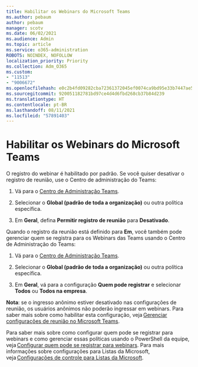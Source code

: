 ```yaml
---
title: Habilitar os Webinars do Microsoft Teams
ms.author: pebaum
author: pebaum
manager: scotv
ms.date: 06/02/2021
ms.audience: Admin
ms.topic: article
ms.service: o365-administration
ROBOTS: NOINDEX, NOFOLLOW
localization_priority: Priority
ms.collection: Adm_O365
ms.custom:
- "11513"
- "9006672"
ms.openlocfilehash: e0c2b4fd09282cba72361372045ef0074ca9bd95e33b7447ae59c5fa8f489062
ms.sourcegitcommit: 920051182781bd97ce4d4d6fbd268cb37b84d239
ms.translationtype: HT
ms.contentlocale: pt-BR
ms.lasthandoff: 08/11/2021
ms.locfileid: "57891403"
---
```

# <a name="enable-teams-webinars"></a>Habilitar os Webinars do Microsoft Teams

O registro do webinar é habilitado por padrão. Se você quiser desativar o registro de reunião, use o Centro de administração do Teams: 

1. Vá para o [Centro de Administração Teams](https://admin.teams.microsoft.com/policies/meetings). 

2. Selecionar o **Global (padrão de toda a organização)** ou outra política específica. 

3. Em **Geral**, defina **Permitir registro de reunião** para **Desativado**. 

Quando o registro da reunião está definido para **Em**, você também pode gerenciar quem se registra para os Webinars das Teams usando o Centro de Administração do Teams: 

1. Vá para o [Centro de Administração Teams](https://admin.teams.microsoft.com/policies/meetings). 

2. Selecionar o **Global (padrão de toda a organização)** ou outra política específica. 

3. Em **Geral**, vá para a configuração **Quem pode registrar** e selecionar **Todos** ou **Todos na empresa**. 

**Nota**: se o ingresso anônimo estiver desativado nas configurações de reunião, os usuários anônimos não poderão ingressar em webinars. Para saber mais sobre como habilitar esta configuração, veja [Gerenciar configurações de reunião no Microsoft Teams](https://docs.microsoft.com/microsoftteams/meeting-settings-in-teams). 

Para saber mais sobre como configurar quem pode se registrar para webinars e como gerenciar essas políticas usando o PowerShell da equipe, veja [Configurar quem pode se registrar para webinars](https://docs.microsoft.com/microsoftteams/set-up-webinars?source=docs#configure-who-can-register-for-webinars). Para mais informações sobre configurações para Listas da Microsoft, veja [Configurações de controle para Listas da Microsoft](https://docs.microsoft.com/sharepoint/control-lists). 